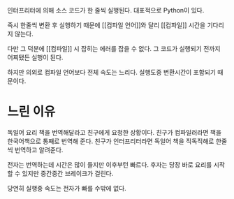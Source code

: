 인터프리터에 의해 소스 코드가 한 줄씩 실행된다.
대표적으로 Python이 있다.

즉시 한줄씩 변환 후 실행하기 때문에 [[컴파일 언어]]와 달리 [[컴파일]] 시간을 기다리지 않는다.

다만 그 덕분에 [[컴파일]] 시 잡히는 에러를 잡을 수 없다.
그 코드가 실행되기 전까지 어찌됐든 실행이 된다.

하지만 의외로 컴파일 언어보다 전체 속도는 느리다.
실행도중 변환시간이 포함되기 때문이다.

# 느린 이유

독일어 요리 책을 번역해달라고 친구에게 요청한 상황이다.
친구가 컴파일러라면 책을 한국어책으로 통째로 번역해 준다.
친구가 인터프리터라면 독일어 책을 직독직해로 한줄씩 번역하고 알려준다.

전자는 번역하는데 시간은 많이 들지만 이후부턴 빠르다.
후자는 당장 바로 요리를 시작할 수 있지만 중간중간 브레이크가 걸린다.

당연히 실행중 속도는 전자가 빠를 수밖에 없다.